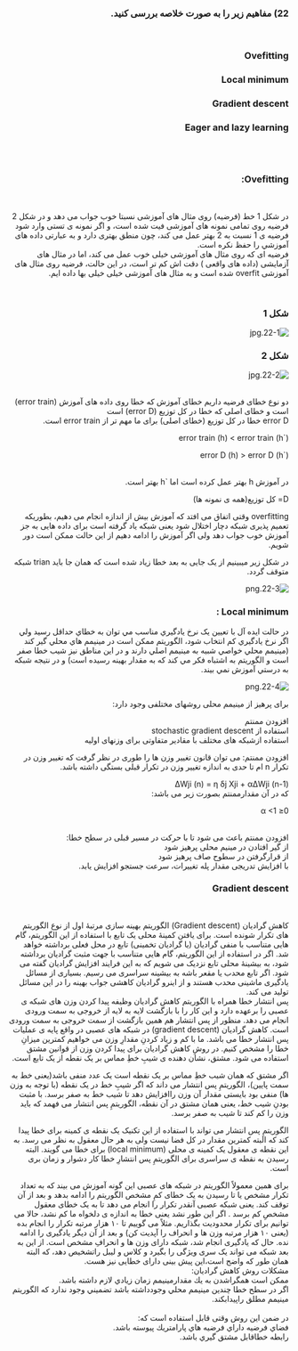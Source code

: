 

<div dir="rtl">
  
  ### 22) مفاهیم زیر را به صورت خلاصه بررسی کنید.
  <br/>
  
  ### Ovefitting
  ### Local minimum
  ### Gradient descent
  ### Eager and lazy learning
  <br/><br/>
  
  ### Ovefitting:
  <br/>
  
  در شکل 1 خط (فرضیه) روی مثال های آموزشی نسبتا خوب جواب می دهد و
  در شکل 2 فرضیه روی تمامی نمونه های آموزشی فیت شده است، و اگر نمونه ی تستی وارد شود فرضیه ی 1  نسبت به 2 بهتر عمل می کند، چون منطق بهتری دارد و به عبارتی داده های 
   آموزشي را حفظ نکره است. 
   <br/>
  فرضیه ای که روی مثال های آموزشی خیلی خوب عمل می کند، اما در مثال های آزمایشی (داده های واقعی ) دقت اش کم تر است، 
  در اين حالت، فرضیه روی مثال های آموزشی overfit شده است
  و به مثال های آموزشی خیلی خیلی بها داده ايم.
 
  <br/>
  
  ### شکل 1
  
  ![22-1.jpg](https://github.com/semnan-university-ai/machine-learning-class/blob/main/excersiecs/smahdimoghaddasi/EXC%20(22)/22-1.jpg)
       
  ### شکل 2
  
   ![22-2.jpg](https://github.com/semnan-university-ai/machine-learning-class/blob/main/excersiecs/smahdimoghaddasi/EXC%20(22)/22-2.jpg) 
    
   <br/>
  
   <div dir="rtl">
   دو نوع خطای فرضیه داریم خطای آموزش که خطا روی داده های آموزش (error train) است و خطای اصلی که خطا در کل توزیع (error D) است 
    <br/>  
  error D خطا در کل توزیع (خطای اصلی) برای ما مهم تر از error train است.
  <br/>
  
  
  error train (h) < error train (h`)  <br/>
  
  error D (h) > error D (h`)
  <br/>
  <br/>
  <div dir="rtl">
   در آموزش h بهتر عمل کرده است اما `h بهتر است. 
   <div/>
  
   D= کل توزیع(همه ی نمونه ها)
   <br/>
     <div dir="rtl"> 
       overfitting وقتی اتفاق می افتد که آموزش بیش از اندازه انجام می دهیم، بطوریکه تعمیم پذیری شبکه دچار اختلال شود  یعنی شبکه یاد گرفته است برای داده هایی به جز آموزش خوب جواب دهد ولی اگر آموزش را ادامه دهیم از این حالت ممکن است دور شویم. 
   
 در شکل زیر میبینیم از یک جایی به بعد خطا زیاد شده است که همان جا باید trian شبکه متوقف گردد.
  <br/>
      
 ![22-3.png](https://github.com/semnan-university-ai/machine-learning-class/blob/main/excersiecs/smahdimoghaddasi/EXC%20(22)/22-3.png)
       
 ### Local minimum :  
       
 
در حالت ايده آل با تعيين يک نرخ يادگيري مناسب مي توان به خطاي حداقل رسيد ولي اگر نرخ يادگيري کم انتخاب شود، الگوريتم ممکن است در مينيمم هاي محلي گير کند 
(مينيمم محلي خواصي شبيه به مينيمم اصلي دارند و در اين مناطق نيز شيب خطا صفر است و الگوريتم به اشتباه فکر مي کند که به مقدار بهينه رسيده است)
و در نتيجه شبکه به درستي آموزش نمي بيند.
       
 ![22-4.png](https://github.com/semnan-university-ai/machine-learning-class/blob/main/excersiecs/smahdimoghaddasi/EXC%20(22)/22-4.png)
       
    

برای پرهیز از مینیمم محلی روشهای مختلفی وجود دارد:
       
افزودن ممنتم<br/>
استفاده از stochastic gradient descent
<br/>
استفاده ازشبکه های مختلف با مقادیر متفاوتی برای وزنهای اولیه

افزودن ممنتم:
می توان قانون تغییر وزن ها را طوری در نظر گرفت که تغییر وزن در تکرار n ام تا حدی به اندازه تغییر وزن در تکرار قبلی بستگی داشته باشد.
 <div/>
ΔWji (n) = η δj Xji + αΔWji (n-1)
<div dir="rtl">
    که در آن مقدارممنتم بصورت زیر می باشد:
           
0≤ α <1
        
<br/>     
افزودن ممنتم باعث می شود تا با حرکت در مسیر قبلی در سطح خطا:
<br/>
از گیر افتادن در مینیم محلی پرهیز شود
<br/>
از قرارگرفتن در سطوح صاف پرهیز شود
<br/>
با افزایش تدریجی مقدار پله تغییرات، سرعت جستجو افزایش یابد.
 <br/> 
  
  ### Gradient descent
  <br/>
  
  
کاهش گرادیان (Gradient descent) الگوریتم بهینه سازی مرتبهٔ اول از نوع الگوریتم های تکرار شونده است. برای یافتن کمینهٔ محلی یک تابع با استفاده از این الگوریتم، گام هایی متناسب با منفی گرادیان (یا گرادیان تخمینی) تابع در محل فعلی برداشته خواهد شد.
 اگر در استفاده از این الگوریتم، گام هایی متناسب با جهت مثبت گرادیان برداشته شود، به بیشینهٔ محلی تابع نزدیک می شویم که به این فرایند افزایش گرادیان گفته می شود. 
اگر تابع محدب یا مقعر باشه به بیشینه سراسری می رسیم. بسیاری از مسائل یادگیری ماشینی محدب هستند و از اینرو گرادیان کاهشی جواب بهینه را در این مسائل تولید می کند.
<br/>
پس انتشار خطا همراه با الگوریتم کاهش گرادیان وظیفه  پیدا کردن وزن های شبکه ی عصبی را برعهده دارد و این کار را با بازگشت لایه به لایه از خروجی به سمت ورودی انجام می دهد. منظور از پس انتشار هم همین بازگشت از سمت خروجی به سمت ورودی است.
کاهش گرادیان (gradient descent) در شبکه های عصبی در واقع پایه ی عملیات پس انتشار خطا می باشد.
ما با کم و زیاد کردنِ مقدارِ وزن می خواهیم کمترین میزانِ خطا را مشخص کنیم.
در روشِ کاهش گرادیان برای پیدا کردن وزن از قوانین مشتق استفاده می شود. مشتق، نشان دهنده ی شیبِ خطِ مماس بر یک نقطه از یک تابع است.

 اگر مشتق که همان شیب خطِ مماس بر یک نقطه است یک عدد منفی باشد(یعنی خط به سمت پایین)، الگوریتمِ پس انتشار می داند که اگر شیبِ خط در یک نقطه (با توجه به وزن ها) منفی بود بایستی مقدار آن وزن راافزایش دهد تا شیب خط به صفر برسد.
 با مثبت بودنِ شیب خط، یعنی همان مشتق در آن نقطه، الگوریتمِ پس انتشار می فهمد که باید وزن را کم کند تا شیب به صفر برسد.

الگوریتمِ پس انتشار می تواند با استفاده از این تکنیک یک نقطه ی کمینه برای خطا پیدا کند که البته کمترین مقدار در کل فضا نیست ولی به هر حال معقول به نظر می رسد. به این نقطه ی معقول یک کمینه ی محلی (local minimum) برای خطا می گویند. 
البته رسیدن به نقطه ی سراسری برای الگوریتمِ پس انتشارِ خطا کار دشوار و زمان بری است.

برای همین معمولاً الگوریتم در شبکه های عصبی این گونه آموزش می بیند که به تعداد تکرار مشخص یا تا رسیدن به یک خطای کمِ مشخص الگوریتم را ادامه بدهد و بعد از آن توقف کند. یعنی شبکه عصبی آنقدر تکرار را انجام می دهد تا به یک خطای معقول مشخصِ کم برسد .
 اگر این طور نشد یعنی خطا به اندازه ی دلخواه ما کم نشد، حالا می توانیم برای تکرار محدودیت بگذاریم. مثلاً می گوییم تا ۱۰ هزار مرتبه تکرار را انجام بده (یعنی ۱۰ هزار مرتبه وزن ها و انحراف را آپدیت کن) و بعد از آن دیگر یادگیری را ادامه نده.
حال که یادگیری انجام شد، شبکه دارای وزن ها و انحرافِ مشخص است. از این به بعد شبکه می تواند یک سری ویژگی را بگیرد و کلاس و لیبل راتشخیص دهد، که البته همان طور که واضح است،این پیش بینی دارای خطایی نیز هست.
<br/>
 مشکلات روش کاهش گرادیان:
 <br/>
ممكن است همگراشدن به يك مقدارمينيمم زمان زيادي لازم داشته باشد.
 <br/> 
اگر در سطح خطا چندين مينيمم محلي وجودداشته باشد تضميني وجود ندارد كه الگوريتم 
مينيمم مطلق راپيدابكند.
<br/>  
در ضمن این روش وقتی قابل استفاده است که:
<br/>
فضاي فرضيه داراي فرضيه هاي پارامتريك پيوسته باشد.
<br/>
رابطه خطاقابل مشتق گيري باشد.
       
      
  
      
      
  

